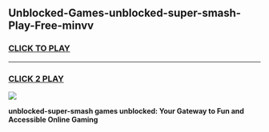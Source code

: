 
## Unblocked-Games-unblocked-super-smash-Play-Free-minvv
<h3>
<a href="https://premium76.site?title=unblocked-super-smash&ref=18A1">CLICK TO PLAY</a></h3>
<hr>

<h3>
<a href="https://premium76.site?title=unblocked-super-smash&ref=18A1">CLICK 2 PLAY</a>
  
</h3>

<a href="https://premium76.site?title=unblocked-super-smash&ref=18A1"><img src="https://clearcache.store/games.png"></a>


**unblocked-super-smash games unblocked: Your Gateway to Fun and Accessible Online Gaming**
